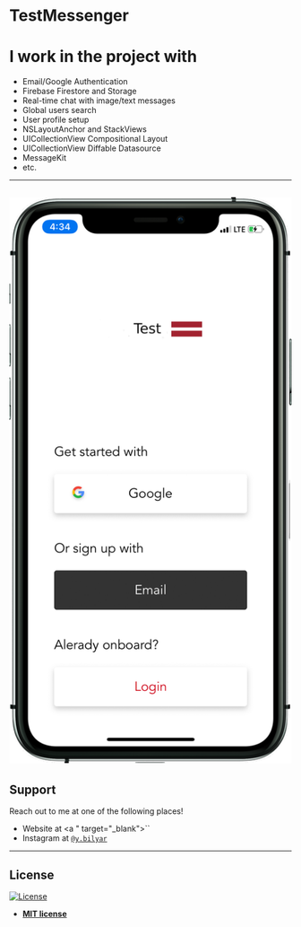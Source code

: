 # TestMessenger




# I work in the project with




- Email/Google Authentication
- Firebase Firestore and Storage
- Real-time chat with image/text messages
- Global users search
- User profile setup
- NSLayoutAnchor and StackViews
- UICollectionView Compositional Layout
- UICollectionView Diffable Datasource
- MessageKit
- etc.





---
![alt text](https://github.com/ybilyar/TestMessenger/blob/master/Apple%20iPhone%2011%20Pro(ChatTest).png?cropZoom=50,50)
---

## Support

Reach out to me at one of the following places!

- Website at <a " target="_blank">``</a>
- Instagram at <a href="https://www.instagram.com/y.bilyar/" target="_blank">`@y.bilyar`</a>


---



## License

[![License](http://img.shields.io/:license-mit-blue.svg?style=flat-square)](http://badges.mit-license.org)

- **[MIT license](http://opensource.org/licenses/mit-license.php)**

